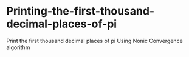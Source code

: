 # Printing-the-first-thousand-decimal-places-of-pi
Print the first thousand decimal places of pi Using  Nonic Convergence algorithm

